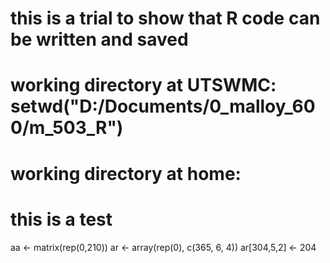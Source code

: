 # this is a trial to show that R code can be written and saved
# working directory at UTSWMC: setwd("D:/Documents/0_malloy_600/m_503_R")
# working directory at home:
# this is a test
aa <- matrix(rep(0,210))
ar <- array(rep(0), c(365, 6, 4))
ar[304,5,2] <- 204
